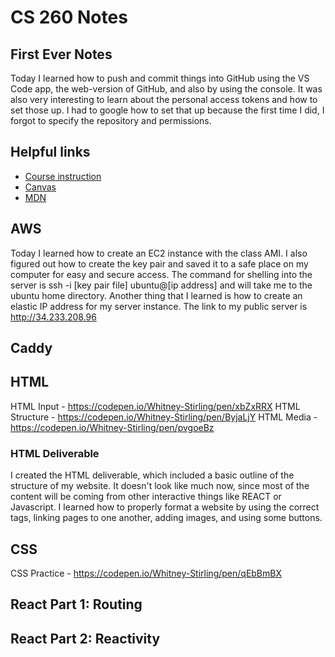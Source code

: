 # CS 260 Notes

## First Ever Notes

Today I learned how to push and commit things into GitHub using the VS Code app, the web-version of GitHub, and also by using the console. It was also very interesting to learn about the personal access tokens and how to set those up. I had to google how to set that up because the first time I did, I forgot to specify the repository and permissions. 



## Helpful links

- [Course instruction](https://github.com/webprogramming260)
- [Canvas](https://byu.instructure.com)
- [MDN](https://developer.mozilla.org)

## AWS

Today I learned how to create an EC2 instance with the class AMI. I also figured out how to create the key pair and saved it to a safe place on my computer for easy and secure access. The command for shelling into the server is ssh -i [key pair file] ubuntu@[ip address] and will take me to the ubuntu home directory. Another thing that I learned is how to create an elastic IP address for my server instance. The link to my public server is http://34.233.208.96

## Caddy



## HTML

HTML Input - https://codepen.io/Whitney-Stirling/pen/xbZxRRX
HTML Structure - https://codepen.io/Whitney-Stirling/pen/ByjaLjY
HTML Media - https://codepen.io/Whitney-Stirling/pen/pvgoeBz

### HTML Deliverable

I created the HTML deliverable, which included a basic outline of the structure of my website. It doesn't look like much now, since most of the content will be coming from other interactive things like REACT or Javascript. I learned how to properly format a website by using the correct tags, linking pages to one another, adding images, and using some buttons. 


## CSS

CSS Practice - https://codepen.io/Whitney-Stirling/pen/qEbBmBX

## React Part 1: Routing


## React Part 2: Reactivity
